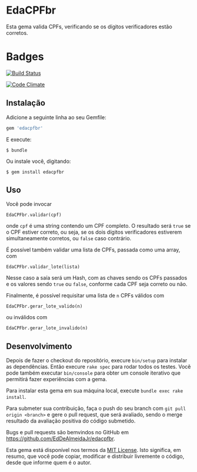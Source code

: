 # EdaCPFbr

Esta gema valida CPFs, verificando se os dígitos verificadores estão corretos.

# Badges

[![Build Status](https://travis-ci.org/EdDeAlmeidaJr/edacpfbr.svg?branch=master)](https://travis-ci.org/EdDeAlmeidaJr/edacpfbr)

[![Code Climate](https://codeclimate.com/github/EdDeAlmeidaJr/edacpfbr/badges/gpa.svg)](https://codeclimate.com/github/EdDeAlmeidaJr/edacpfbr)

## Instalação

Adicione a seguinte linha ao seu Gemfile:

```ruby
gem 'edacpfbr'
```

E execute:

    $ bundle

Ou instale você, digitando:

    $ gem install edacpfbr

## Uso

Você pode invocar 

    EdaCPFbr.validar(cpf)

onde `cpf` é uma string contendo um CPF completo. O resultado será `true` se o CPF estiver correto, ou seja, se os dois dígitos verificadores estiverem simultaneamente corretos, ou `false` caso contrário.


É possível também validar uma lista de CPFs, passada como uma array, com

    EdaCPFbr.validar_lote(lista)

Nesse caso a saía será um Hash, com as chaves sendo os CPFs passados e os valores sendo `true` ou `false`, conforme cada CPF seja correto ou não.

Finalmente, é possível requisitar uma lista de `n` CPFs válidos com

	EdaCPFbr.gerar_lote_valido(n)

ou inválidos com

	EdaCPFbr.gerar_lote_invalido(n)

## Desenvolvimento

Depois de fazer o checkout do repositório, execure `bin/setup` para instalar as dependências. Então execure `rake spec` para rodar todos os testes. Você pode também executar `bin/console` para obter um console iterativo que permitirá fazer experiências com a gema.

Para instalar esta gema em sua máquina local, execute `bundle exec rake install`.

Para submeter sua contribuição, faça o push do seu branch com `git pull origin <branch>` e gere o pull request, que será avaliado, sendo o merge resultado da avaliação positiva do código submetido.

Bugs e pull requests são bemvindos no GitHub em https://github.com/EdDeAlmeidaJr/edacpfbr.

Esta gema está disponível nos termos da [MIT License](http://opensource.org/licenses/MIT). Isto significa, em resumo, que você pode copiar, modificar e distribuir livremente o código, desde que informe quem é o autor.

